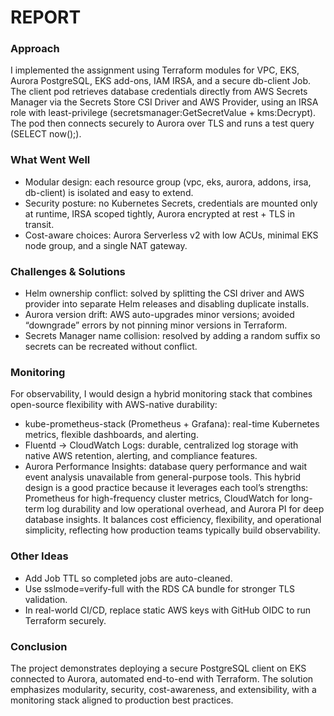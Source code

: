 # REPORT

### Approach
I implemented the assignment using Terraform modules for VPC, EKS, Aurora PostgreSQL, EKS add-ons, IAM IRSA, and a secure db-client Job.
The client pod retrieves database credentials directly from AWS Secrets Manager via the Secrets Store CSI Driver and AWS Provider, using an IRSA role with least-privilege (secretsmanager:GetSecretValue + kms:Decrypt).
The pod then connects securely to Aurora over TLS and runs a test query (SELECT now();).

### What Went Well
- Modular design: each resource group (vpc, eks, aurora, addons, irsa, db-client) is isolated and easy to extend.
- Security posture: no Kubernetes Secrets, credentials are mounted only at runtime, IRSA scoped tightly, Aurora encrypted at rest + TLS in transit.
- Cost-aware choices: Aurora Serverless v2 with low ACUs, minimal EKS node group, and a single NAT gateway.

### Challenges & Solutions
- Helm ownership conflict: solved by splitting the CSI driver and AWS provider into separate Helm releases and disabling duplicate installs.
- Aurora version drift: AWS auto-upgrades minor versions; avoided “downgrade” errors by not pinning minor versions in Terraform.
- Secrets Manager name collision: resolved by adding a random suffix so secrets can be recreated without conflict.

### Monitoring
For observability, I would design a hybrid monitoring stack that combines open-source flexibility with AWS-native durability:
- kube-prometheus-stack (Prometheus + Grafana): real-time Kubernetes metrics, flexible dashboards, and alerting.
- Fluentd → CloudWatch Logs: durable, centralized log storage with native AWS retention, alerting, and compliance features.
- Aurora Performance Insights: database query performance and wait event analysis unavailable from general-purpose tools.
This hybrid design is a good practice because it leverages each tool’s strengths: Prometheus for high-frequency cluster metrics, CloudWatch for long-term log durability and 
low operational overhead, and Aurora PI for deep database insights. It balances cost efficiency, flexibility, and operational simplicity, reflecting how production teams typically build observability.

### Other Ideas
- Add Job TTL so completed jobs are auto-cleaned.
- Use sslmode=verify-full with the RDS CA bundle for stronger TLS validation.
- In real-world CI/CD, replace static AWS keys with GitHub OIDC to run Terraform securely.

### Conclusion
The project demonstrates deploying a secure PostgreSQL client on EKS connected to Aurora, automated end-to-end with Terraform. 
The solution emphasizes modularity, security, cost-awareness, and extensibility, with a monitoring stack aligned to production best practices.